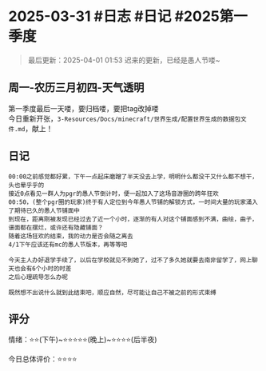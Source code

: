 # 2025-03-31 #日志 #日记 #2025第一季度

>最后更新：2025-04-01 01:53
迟来的更新，已经是愚人节喽~

## 周一-农历三月初四-天气透明

第一季度最后一天喽，要归档喽，要把tag改掉喽  
今日重新开张，`3-Resources/Docs/minecraft/世界生成/配置世界生成的数据包文件.md`，献上！

## 日记

```text
00:00之前感觉都好累，下午一点起床磨蹭了半天没去上学，明明什么都没干又什么都不想干，头也晕乎乎的
接近0点看见一群人为pgr的愚人节倒计时，便一起加入了这场音游圈的跨年狂欢
00:50，(整个pgr圈的玩家)终于有人定位到今年愚人节铺的解锁方式，一时间大量的玩家涌入了期待已久的愚人节铺面中
到现在，距离刚被发现已经过去了近一个小时，逐渐的有人对这个铺面感到不满，曲绘，曲子，谱面都在摆烂，或许还有隐藏铺面？
随着这场狂欢的结束，我的动力是否会随之离去
4/1下午应该还有mc的愚人节版本，再等等吧

今天主人办好退学手续了，以后在学校就见不到她了，过不了多久她就要去南非留学了，网上聊天也会有6个小时的时差
之后心理疏导怎么办呢

既然想不出说什么就到此结束吧，顺应自然，尽可能让自己不被之前的形式束缚
```

## 评分

情绪：⭐⭐(下午)~⭐⭐⭐⭐⭐(晚上)~⭐⭐⭐⭐(后半夜)  

今日总体评价：⭐⭐⭐⭐

